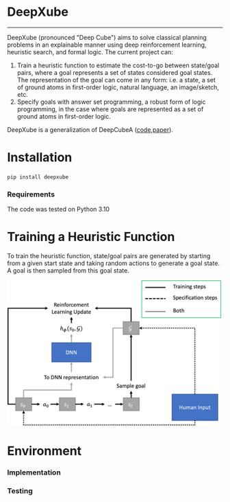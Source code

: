 # DeepXube

--------------------------------------------------------------------------------

DeepXube (pronounced "Deep Cube") aims to solve classical planning problems in an explainable manner using deep reinforcement learning, 
heuristic search, and formal logic. The current project can:

1) Train a heuristic function to estimate the cost-to-go between state/goal pairs, 
where a goal represents a set of states considered goal states. The representation of the goal can come 
in any form: i.e. a state, a set of ground atoms in first-order logic, natural language, an image/sketch, etc.
2) Specify goals with answer set programming, a robust form of logic programming, in the case where goals are represented as a set of ground atoms in first-order logic.

DeepXube is a generalization of DeepCubeA ([code](https://github.com/forestagostinelli/DeepCubeA/),[paper](https://cse.sc.edu/~foresta/assets/files/SolvingTheRubiksCubeWithDeepReinforcementLearningAndSearch_Final.pdf)).

# Installation

`pip install deepxube`

### Requirements
The code was tested on Python 3.10

# Training a Heuristic Function
To train the heuristic function, state/goal pairs are generated by starting from a given start state and taking random actions to generate a goal state. A goal is then sampled from this goal state.

<img src="./misc/images/training.png" width="500">


# Environment

### Implementation

### Testing